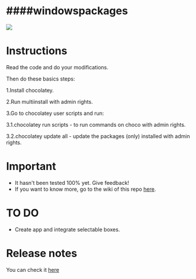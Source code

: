 ####windowspackages
=============================================  

![](http://img.clubic.com/07668051-photo-windows-10-logo.jpg)

Instructions
=============================================

Read the code and do your modifications.

Then do these basics steps:

1.Install chocolatey.

2.Run multiinstall with admin rights.

3.Go to chocolatey user scripts and run:

3.1.chocolatey run scripts - to run commands on choco with admin rights.

3.2.chocolatey update all - update the packages (only) installed with admin rights.

Important
=============================================
* It hasn't been tested 100% yet. Give feedback!
* If you want to know more, go to the wiki of this repo [here](https://github.com/adgellida/windowspackages/wiki).

TO DO
=============================================
* Create app and integrate selectable boxes.

Release notes
=============================================

You can check it [here](https://github.com/adgellida/windowspackages/blob/master/Releasenotes.md)
